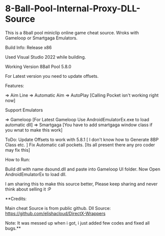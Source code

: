 # 8-Ball-Pool-Internal-Proxy-DLL-Source
This is a 8ball pool miniclip online game cheat source. Wroks with Gameloop or Smartgaga Emulators.


Build Info:  Release x86

Used Visual Studio 2022 while building.


Working Version 8Ball Pool 5.8.0

For Latest version you need to update offsets.

Features:

=> Aim Line
=> Automatic Aim
=> AutoPlay [Calling Pocket isn't working right now]


Support Emulators

=> Gameloop [For Latest Gameloop Use AndroidEmulatorEx.exe to load automatic dll]
=> Smartgaga [You have to add smartgaga window class if you wnat to make this work]

ToDo:
Update Offsets to work with 5.8.1 [ I don't know how to Generate 8BP Class etc. ]
Fix Automatic call pockets. [Its all present there any pro coder may fix this]

How to Run:

Build dll with name dsound.dll and paste into Gameloop UI folder. Now Open AndroidEmulatorEx to load dll.

I am sharing this to make this source better, Please keep sharing and never think about selling it :P

**Credits:

Main cheat Source is from public github.
Dll Source: https://github.com/elishacloud/DirectX-Wrappers

Note: It was messed up when i got, i just added few codes and fixed all bugs.**
